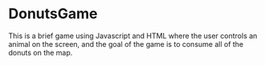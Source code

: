 # DonutsGame
This is a brief game using Javascript and HTML where the user controls an animal on the screen, and the goal of the game is to consume all of the donuts on the map. 
